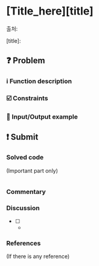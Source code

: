 # [Title_here][title]
출처: 

[title]: 

## :question: Problem

### :information_source: Function description

### :ballot_box_with_check: Constraints

### :repeat: Input/Output example

## :exclamation: Submit
### Solved code
(Important part only)
``` java
```
### Commentary

### Discussion
- [ ] -

### References
(If there is any reference)